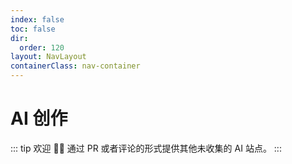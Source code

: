 ```yaml
---
index: false
toc: false
dir:
  order: 120
layout: NavLayout
containerClass: nav-container
---
```


# AI 创作

::: tip
欢迎 👏👏 通过 PR 或者评论的形式提供其他未收集的 AI 站点。
:::

<AutoCatalog />
